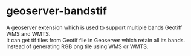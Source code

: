 # geoserver-bandstif
A geoserver extension which is used to support multiple bands Geotiff WMS and WMTS.<br/> 
It can get tif tiles from Geotif file in Geoserver which retain all its bands.<br/>Instead of generating RGB png tile using WMS or WMTS.
